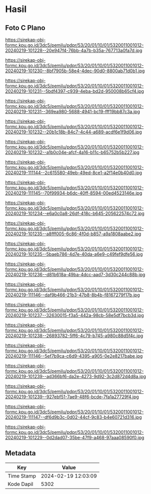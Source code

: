 # Hasil

## Foto C Plano

https://sirekap-obj-formc.kpu.go.id/3dc5/pemilu/pdpr/53/20/01/10/01/5320011001012-20240219-101228--20e947f4-76bb-4a7b-b35a-767713a0fa7d.jpg

https://sirekap-obj-formc.kpu.go.id/3dc5/pemilu/pdpr/53/20/01/10/01/5320011001012-20240219-101230--8bf7905b-58e4-4dec-90d0-8800ab71d0b1.jpg

https://sirekap-obj-formc.kpu.go.id/3dc5/pemilu/pdpr/53/20/01/10/01/5320011001012-20240219-101231--5bdf4397-c939-4eba-bd2d-950008b65cf4.jpg

https://sirekap-obj-formc.kpu.go.id/3dc5/pemilu/pdpr/53/20/01/10/01/5320011001012-20240219-101231--369ea980-5688-4941-bc19-fff19bb87c3a.jpg

https://sirekap-obj-formc.kpu.go.id/3dc5/pemilu/pdpr/53/20/01/10/01/5320011001012-20240219-101232--20b1c18b-84c7-4c44-a689-acdf6e1f9d06.jpg

https://sirekap-obj-formc.kpu.go.id/3dc5/pemilu/pdpr/53/20/01/10/01/5320011001012-20240219-101232--a1b0c04e-afcf-4a16-b11c-b65752b5b227.jpg

https://sirekap-obj-formc.kpu.go.id/3dc5/pemilu/pdpr/53/20/01/10/01/5320011001012-20240219-111144--2c615580-49eb-49ed-8ce1-a2f14e0b40d0.jpg

https://sirekap-obj-formc.kpu.go.id/3dc5/pemilu/pdpr/53/20/01/10/01/5320011001012-20240219-111145--70f99934-b6dc-40ff-8594-00ed4523146e.jpg

https://sirekap-obj-formc.kpu.go.id/3dc5/pemilu/pdpr/53/20/01/10/01/5320011001012-20240219-101234--e6a0c0a8-26df-418c-b645-205622574c72.jpg

https://sirekap-obj-formc.kpu.go.id/3dc5/pemilu/pdpr/53/20/01/10/01/5320011001012-20240219-101235--a8fff005-6c86-4f0d-b857-a9a1808aabe2.jpg

https://sirekap-obj-formc.kpu.go.id/3dc5/pemilu/pdpr/53/20/01/10/01/5320011001012-20240219-101235--5baeb786-4d7e-40da-a6e9-c49fef9dfe56.jpg

https://sirekap-obj-formc.kpu.go.id/3dc5/pemilu/pdpr/53/20/01/10/01/5320011001012-20240219-101236--d81b618a-49ba-4dcc-aad7-3d30c244c88b.jpg

https://sirekap-obj-formc.kpu.go.id/3dc5/pemilu/pdpr/53/20/01/10/01/5320011001012-20240219-111146--daf9b466-21b3-47b8-8b4b-f8167279f17b.jpg

https://sirekap-obj-formc.kpu.go.id/3dc5/pemilu/pdpr/53/20/01/10/01/5320011001012-20240219-101237--32630015-f3a5-442a-98cb-58e5df7bcb3d.jpg

https://sirekap-obj-formc.kpu.go.id/3dc5/pemilu/pdpr/53/20/01/10/01/5320011001012-20240219-101238--26893782-5ff6-4c79-b745-a980c88d5f4c.jpg

https://sirekap-obj-formc.kpu.go.id/3dc5/pemilu/pdpr/53/20/01/10/01/5320011001012-20240219-111146--5ef7b9ca-c6d9-4395-a905-0e2e8217babe.jpg

https://sirekap-obj-formc.kpu.go.id/3dc5/pemilu/pdpr/53/20/01/10/01/5320011001012-20240219-101239--ad366bf6-da2e-4273-9d92-3c2d872d4d8a.jpg

https://sirekap-obj-formc.kpu.go.id/3dc5/pemilu/pdpr/53/20/01/10/01/5320011001012-20240219-101239--927ebf51-7ae9-48f6-bcde-7fa1a27729f4.jpg

https://sirekap-obj-formc.kpu.go.id/3dc5/pemilu/pdpr/53/20/01/10/01/5320011001012-20240219-111147--df6d9b3c-0d02-44cf-9c83-b4e60721d316.jpg

https://sirekap-obj-formc.kpu.go.id/3dc5/pemilu/pdpr/53/20/01/10/01/5320011001012-20240219-101229--0d2dad07-35be-47f9-a468-97aaa08590f0.jpg


## Metadata

| Key        | Value               |
| ---------- | ------------------- |
| Time Stamp | 2024-02-19 12:03:09 |
| Kode Dapil | 5302                |



